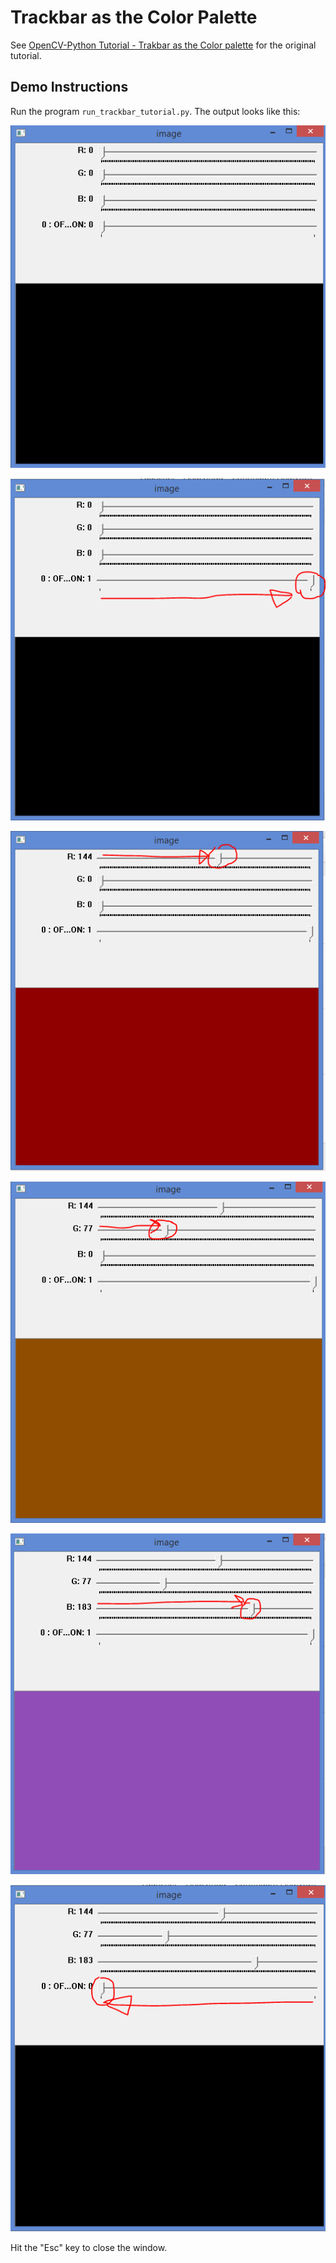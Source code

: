 # Trackbar as the Color Palette

See [OpenCV-Python Tutorial - Trakbar as the Color palette](https://opencv-python-tutroals.readthedocs.org/en/latest/py_tutorials/py_gui/py_trackbar/py_trackbar.html#trackbar) for the original tutorial.

## Demo Instructions

Run the program `run_trackbar_tutorial.py`. The output looks like this:

![trackbar_1.png](./screenshots/trackbar_1.png)

![trackbar_2.png](./screenshots/trackbar_2.png)

![trackbar_3.png](./screenshots/trackbar_3.png)

![trackbar_4.png](./screenshots/trackbar_4.png)

![trackbar_5.png](./screenshots/trackbar_5.png)

![trackbar_6.png](./screenshots/trackbar_6.png)

Hit the "Esc" key to close the window.
